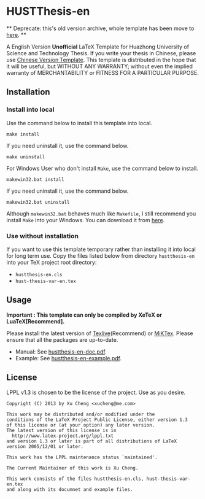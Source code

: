 HUSTThesis-en
==========

** Deprecate: this's old version archive, whole template has been move to [here](https://github.com/michael911009/hustthesis/tree/master). **

A English Version **Unofficial** LaTeX Template for Huazhong University of Science and Technology Thesis. If you write your thesis in Chinese, please use [Chinese Version Template](https://github.com/michael911009/hustthesis/tree/hustthesis-oldversionarchive). This template is distributed in the hope that it will be useful, but WITHOUT ANY WARRANTY; without even the implied warranty of MERCHANTABILITY or FITNESS FOR A PARTICULAR PURPOSE.

## Installation

### Install into local

Use the command below to install this template into local.
```
make install
```
If you need uninstall it, use the command below.
```
make uninstall
```

For Windows User who don't install `Make`, use the command below to install.
```
makewin32.bat install
```
If you need uninstall it, use the command below.
```
makewin32.bat uninstall
```
Although `makewin32.bat` behaves much like `Makefile`, I still recommend you install `Make` into your Windows. You can download it from [here](http://gnuwin32.sourceforge.net/packages/make.htm).

### Use without installation

If you want to use this template temporary rather than installing it into local for long term use. Copy the files listed below from directory `hustthesis-en` into your TeX project root directory:
* `hustthesis-en.cls`
* `hust-thesis-var-en.tex`

## Usage

**Important : This template can only be compiled by XeTeX or LuaTeX[Recommend].**

Please install the latest version of [Texlive](http://www.tug.org/texlive/)(Recommend) or [MiKTex](http://miktex.org/). Please ensure that all the packages are up-to-date.

* Manual: See [hustthesis-en-doc.pdf](https://github.com/michael911009/hustthesis/raw/hustthesis-en-oldversionarchive/doc/hustthesis-en-doc.pdf).
* Example: See [hustthesis-en-example.pdf](https://github.com/michael911009/hustthesis/raw/hustthesis-en-oldversionarchive/example/hustthesis-en-example.pdf).

## License

LPPL v1.3 is chosen to be the license of the project. Use as you desire.

```
Copyright (C) 2013 by Xu Cheng <xucheng@me.com>

This work may be distributed and/or modified under the
conditions of the LaTeX Project Public License, either version 1.3
of this license or (at your option) any later version.
The latest version of this license is in
  http://www.latex-project.org/lppl.txt
and version 1.3 or later is part of all distributions of LaTeX
version 2005/12/01 or later.

This work has the LPPL maintenance status `maintained'.
 
The Current Maintainer of this work is Xu Cheng.

This work consists of the files hustthesis-en.cls, hust-thesis-var-en.tex
and along with its documnet and example files.
```
